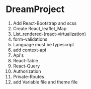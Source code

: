# DreamProject
1. Add React-Bootstrap and scss
2. Create React_leaflet_Map
3. List_rendered-(react-virtualization)
4. form-validations
5. Language must be typescript
6. add context-api
7. Api's
8. React-Table
9. React-Query
10. Authorization
11. Private-Routes
12. add Variable file and theme file
